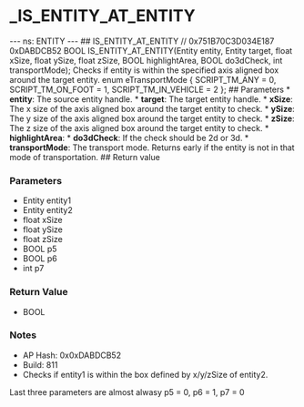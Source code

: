 # _IS_ENTITY_AT_ENTITY

--- ns: ENTITY --- ## IS_ENTITY_AT_ENTITY  // 0x751B70C3D034E187 0xDABDCB52 BOOL IS_ENTITY_AT_ENTITY(Entity entity, Entity target, float xSize, float ySize, float zSize, BOOL highlightArea, BOOL do3dCheck, int transportMode);  Checks if entity is within the specified axis aligned box around the target entity.  enum eTransportMode { SCRIPT_TM_ANY = 0, SCRIPT_TM_ON_FOOT = 1, SCRIPT_TM_IN_VEHICLE = 2 };  ## Parameters * **entity**: The source entity handle. * **target**: The target entity handle. * **xSize**: The x size of the axis aligned box around the target entity to check. * **ySize**: The y size of the axis aligned box around the target entity to check. * **zSize**: The z size of the axis aligned box around the target entity to check. * **highlightArea**: * **do3dCheck**: If the check should be 2d or 3d. * **transportMode**: The transport mode. Returns early if the entity is not in that mode of transportation.  ## Return value

### Parameters
* Entity entity1
* Entity entity2
* float xSize
* float ySize
* float zSize
* BOOL p5
* BOOL p6
* int p7

### Return Value
* BOOL

### Notes
* AP Hash: 0x0xDABDCB52
* Build: 811
* Checks if entity1 is within the box defined by x/y/zSize of entity2.

Last three parameters are almost alwasy p5 = 0, p6 = 1, p7 = 0

